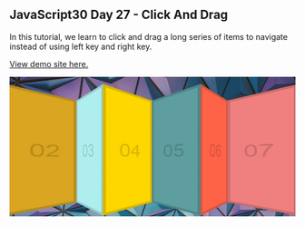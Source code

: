 ## JavaScript30 Day 27 - Click And Drag

In this tutorial, we learn to click and drag a long series of items to navigate instead of using left key and right key.

[View demo site here.](https://webdevtuts.github.io/javascript30_27/)

![Preview](screenshot.jpg)
